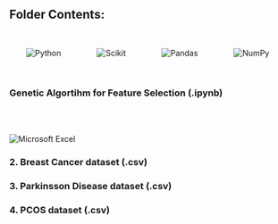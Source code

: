 
## Folder Contents:

<p align = "left">
<img style="margin: 30px" alt="Python"
    src="https://img.shields.io/badge/Python-FFD43B?style=for-the-badge&logo=python&logoColor=darkblue" />  
   <img style="margin: 30px" alt="Scikit"
    src="https://img.shields.io/badge/scikit_learn-F7931E?style=for-the-badge&logo=scikit-learn&logoColor=blue" />   
  <img style="margin: 30px" alt="Pandas"
    src="https://img.shields.io/badge/pandas%20-%23150458.svg?&style=for-the-badge&logo=pandas&logoColor=white" />    
  <img style="margin: 30px" alt="NumPy"
    src="https://img.shields.io/badge/numpy%20-%23013243.svg?&style=for-the-badge&logo=numpy&logoColor=white" />
  </p>

### Genetic Algortihm for Feature Selection (.ipynb)

<br></br>


<p align = "left">
<img alt="Microsoft Excel" 
     src="https://img.shields.io/badge/Microsoft_Excel-217346?style=for-the-badge&logo=microsoft-excel&logoColor=white" />
</p>

### 2. Breast Cancer dataset (.csv)
### 3. Parkinsson Disease dataset (.csv)
### 4. PCOS dataset (.csv)
